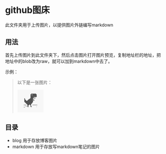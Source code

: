 # github图床
此文件夹用于上传图片，以提供图片外链编写markdown

## 用法

首先上传图片到此文件夹下，然后点击图片打开图片预览，复制地址栏的地址，把地址中的blob改为raw，就可以加到markdown中去了。

示例：
>以下是一张图片：
>
>![photo](https://github.com/EndeRHoshI/Photo/raw/master/%E5%A4%B4%E5%83%8F.png "恐龙")

## 目录
* blog 用于存放博客图片
* markdown 用于存放写markdown笔记的图片
